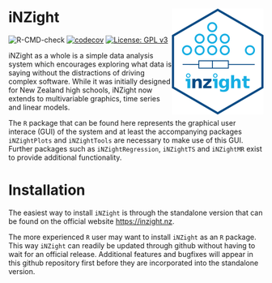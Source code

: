 # iNZight <img src="inst/images/inzight_hex.png" align="right" />
![R-CMD-check](https://github.com/iNZightVIT/iNZight/workflows/R-CMD-check/badge.svg)
[![codecov](https://codecov.io/gh/iNZightVIT/iNZight/branch/dev/graph/badge.svg)](https://codecov.io/gh/iNZightVIT/iNZight)
[![License: GPL v3](https://img.shields.io/badge/License-GPL%20v3-blue.svg)](http://www.gnu.org/licenses/gpl-3.0)

iNZight as a whole is a simple data analysis system which encourages exploring what data is saying without the distractions of driving complex software. While it was initially designed for New Zealand high schools, iNZight now extends to multivariable graphics, time series and linear models.

The `R` package that can be found here represents the graphical user interace (GUI) of the system and at least the accompanying packages `iNZightPlots` and `iNZightTools` are necessary to make use of this GUI. Further packages such as `iNZightRegression`, `iNZightTS` and `iNZightMR` exist to provide additional functionality.


Installation
=======

The easiest way to install `iNZight` is through the standalone version that can be found on the official website https://inzight.nz.

The more experienced `R` user may want to install `iNZight` as an `R` package. This way `iNZight` can readily be updated through github without having to wait for an official release. Additional features and bugfixes will appear in this github repository first before they are incorporated into the standalone version.
